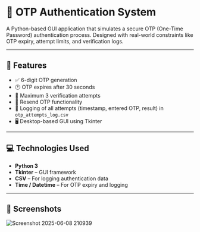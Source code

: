# 🔐 OTP Authentication System

A Python-based GUI application that simulates a secure OTP (One-Time Password) authentication process. Designed with real-world constraints like OTP expiry, attempt limits, and verification logs.

---

## 🧰 Features

- ✅ 6-digit OTP generation
- 🕐 OTP expires after 30 seconds
- 🚫 Maximum 3 verification attempts
- 🔁 Resend OTP functionality
- 📁 Logging of all attempts (timestamp, entered OTP, result) in `otp_attempts_log.csv`
- 🖥️ Desktop-based GUI using Tkinter

---

## 💻 Technologies Used

- **Python 3**
- **Tkinter** – GUI framework
- **CSV** – For logging authentication data
- **Time / Datetime** – For OTP expiry and logging

---

## 📸 Screenshots 

![Screenshot 2025-06-08 210939](https://github.com/user-attachments/assets/6d4a74d1-0f88-465a-a4f5-19185d0c4bbb)

